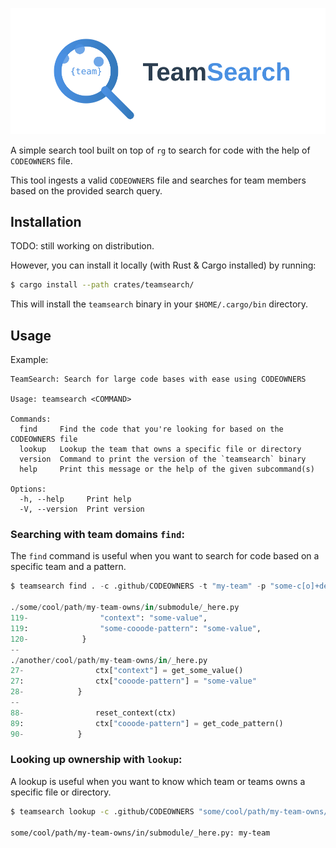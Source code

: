 
![TeamSearch Logo](docs/logo.svg)


A simple search tool built on top of `rg` to search for code with the help of `CODEOWNERS` file.

This tool ingests a valid `CODEOWNERS` file and searches for team members based on the provided search query.


## Installation

TODO: still working on distribution.

However, you can install it locally (with Rust & Cargo installed) by running:

```bash
$ cargo install --path crates/teamsearch/
```

This will install the `teamsearch` binary in your `$HOME/.cargo/bin` directory.

## Usage

Example:

```
TeamSearch: Search for large code bases with ease using CODEOWNERS

Usage: teamsearch <COMMAND>

Commands:
  find     Find the code that you're looking for based on the CODEOWNERS file
  lookup   Lookup the team that owns a specific file or directory
  version  Command to print the version of the `teamsearch` binary
  help     Print this message or the help of the given subcommand(s)

Options:
  -h, --help     Print help
  -V, --version  Print version

```

### Searching with team domains `find`:

The `find` command is useful when you want to search for code based on a specific team and a pattern.

```py
$ teamsearch find . -c .github/CODEOWNERS -t "my-team" -p "some-c[o]+de-pattern"

./some/cool/path/my-team-owns/in/submodule/_here.py
119-                "context": "some-value",
119:                "some-cooode-pattern": "some-value",
120-            }
--
./another/cool/path/my-team-owns/in/_here.py
27-                ctx["context"] = get_some_value()
27:                ctx["cooode-pattern"] = "some-value"
28-            }
--
88-                reset_context(ctx)
89:                ctx["cooode-pattern"] = get_code_pattern()
90-            }
```

### Looking up ownership with `lookup`:

A lookup is useful when you want to know which team or teams owns a specific file or directory.

```bash
$ teamsearch lookup -c .github/CODEOWNERS "some/cool/path/my-team-owns/in/submodule/_here.py"

some/cool/path/my-team-owns/in/submodule/_here.py: my-team
```
